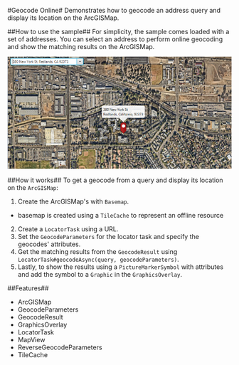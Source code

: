 #Geocode Online#
Demonstrates how to geocode an address query and display its location on the ArcGISMap.

##How to use the sample##
For simplicity, the sample comes loaded with a set of addresses. You can select an address to perform online geocoding and show the matching results on the ArcGISMap. 

![](GeocodeOnline.png)

##How it works##
To get a geocode from a query and display its location on the `ArcGISMap`:

1. Create the ArcGISMap's with `Basemap`.
  - basemap is created using a `TileCache` to represent an offline resource 
2. Create a `LocatorTask` using a URL.
3. Set the `GeocodeParameters` for the locator task and specify the geocodes' attributes.
4. Get the matching results from the `GeocodeResult` using `LocatorTask#geocodeAsync(query, geocodeParameters)`.
5. Lastly, to show the results using a `PictureMarkerSymbol` with attributes and add the symbol to a `Graphic` in the `GraphicsOverlay`.

##Features##
- ArcGISMap
- GeocodeParameters
- GeocodeResult
- GraphicsOverlay
- LocatorTask
- MapView
- ReverseGeocodeParameters
- TileCache
